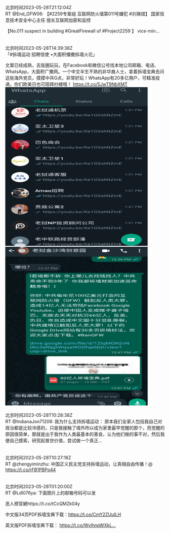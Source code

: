 北京时间2023-05-28T21:12:04Z<br>RT @End_GFW06: 【#2259专案组 互联网防火墙第011号嫌犯 #刘瑛煜】
国家信息技术安全中心主任
擅长互联网加密和监控

【No.011 suspect in building #GreatFirewall of #Project2259 】
vice-min…<br><br><br>北京时间2023-05-28T14:39:38Z<br>「#拆墙运动 招聘信使 •大面积播撒拆墙火花」

文案已经成熟，去饭圈玩玩，在Facebook和微信公号找本地公司邮箱、电话、WhatsApp，大面积广撒网。一个中文半生不熟的非华裔人士，拿着拆墙宝典去问这些海外党员，摸摸中共G点，非常好玩！WhatsApp有20多亿用户，可精准投递。你们欧美日也可陌拜扫楼哦！ https://t.co/5JwT9NbXMT<br><img src='/temp/image/2023/u-Month-5/1662710203849269248_0.jpg' width='450' height='500'><img src='/temp/image/2023/u-Month-5/1662710203849269248_1.jpg' width='450' height='500'><br><br>北京时间2023-05-28T10:28:38Z<br>RT @IndianaJon71208: 我为什么支持拆墙运动：
原本我们全家人包括我自己对政治都是比较冷感的，只是我接触了墙外所以成为家里最早觉醒的那个，而觉醒的原因很简单，那就是出于我作为人类最基本的善良，认为他们做的事不对，然后我便自己摸索，研究起普世价值，尝试做一个真正…<br><br><br>北京时间2023-05-28T10:27:16Z<br>RT @zhengyiminzhu: 中国正义民主党支持拆墙运动，让真相自由传播！@ https://t.co/rFB1PBPo44<br><br><br>北京时间2023-05-28T01:20:00Z<br>RT @Ldl076ya: 下面图片上的邮箱号码可以发

恶人榜官網https://t.co/tCcQMZk04y

中文版34页PDF拆墙宝典下载：https://t.co/CmY2ZUuILH

英文版PDF拆墙宝典下载：
https://t.co/WvlhnpWXkL…<br><br><br>